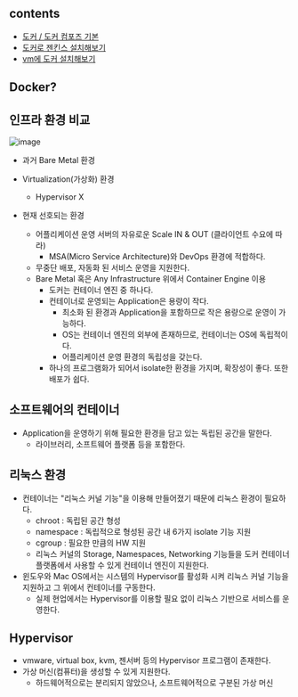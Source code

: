 ## contents
- [도커 / 도커 컴포즈 기본](./basic.md)
- [도커로 젠킨스 설치해보기](./install-jenkins.md)
- [vm에 도커 설치해보기](./install-vm.md)

## Docker?

## 인프라 환경 비교

![image](https://user-images.githubusercontent.com/62924471/211206191-7017e5a1-55d9-48fb-942f-91294cb8b5a2.png)

- 과거 Bare Metal 환경
- Virtualization(가상화) 환경
  - Hypervisor X

- 현재 선호되는 환경
  - 어플리케이션 운영 서버의 자유로운 Scale IN & OUT (클라이언트 수요에 따라)
      - MSA(Micro Service Architecture)와 DevOps 환경에 적합하다.
  - 무중단 배포, 자동화 된 서비스 운영을 지원한다.
  - Bare Metal 혹은 Any Infrastructure 위에서 Container Engine 이용
      - 도커는 컨테이너 엔진 중 하나다.
      - 컨테이너로 운영되는 Application은 용량이 작다.
          - 최소화 된 환경과 Application을 포함하므로 작은 용량으로 운영이 가능하다.
          - OS는 컨테이너 엔진의 외부에 존재하므로, 컨테이너는 OS에 독립적이다.
          - 어플리케이션 운영 환경의 독립성을 갖는다.
      - 하나의 프로그램화가 되어서 isolate한 환경을 가지며, 확장성이 좋다. 또한 배포가 쉽다.

## 소프트웨어의 컨테이너
- Application을 운영하기 위해 필요한 환경을 담고 있는 독립된 공간을 말한다.
    - 라이브러리, 소프트웨어 플랫폼 등을 포함한다.

## 리눅스 환경
- 컨테이너는 "리눅스 커널 기능"을 이용해 만들어졌기 때문에 리눅스 환경이 필요하다.
    - chroot : 독립된 공간 형성
    - namespace : 독립적으로 형성된 공간 내 6가지 isolate 기능 지원
    - cgroup : 필요한 만큼의 HW 지원
    - 리눅스 커널의 Storage, Namespaces, Networking 기능들을 도커 컨테이너 플랫폼에서 사용할 수 있게 컨테이너 엔진이 지원한다.
- 윈도우와 Mac OS에서는 시스템의 Hypervisor를 활성화 시켜 리눅스 커널 기능을 지원하고 그 위에서 컨테이너를 구동한다.
    - 실제 현업에서는 Hypervisor를 이용할 필요 없이 리눅스 기반으로 서비스를 운영한다.

## Hypervisor

- vmware, virtual box, kvm, 젠서버 등의 Hypervisor 프로그램이 존재한다.
- 가상 머신(컴퓨터)을 생성할 수 있게 지원한다.
    - 하드웨어적으로는 분리되지 않았으나, 소프트웨어적으로 구분된 가상 머신
